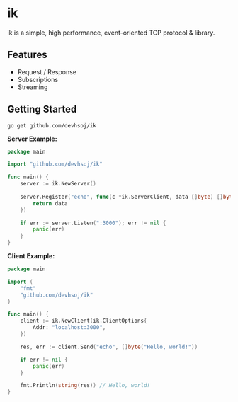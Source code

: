 # ik

ik is a simple, high performance, event-oriented TCP protocol & library.

## Features

* Request / Response
* Subscriptions
* Streaming

## Getting Started

```shell
go get github.com/devhsoj/ik
```

**Server Example:**
```go
package main

import "github.com/devhsoj/ik"

func main() {
    server := ik.NewServer()
    
    server.Register("echo", func(c *ik.ServerClient, data []byte) []byte {
        return data
    })

    if err := server.Listen(":3000"); err != nil {
        panic(err)
    }
}
```

**Client Example:**

```go
package main

import (
    "fmt"
    "github.com/devhsoj/ik"
)

func main() {
    client := ik.NewClient(ik.ClientOptions{
        Addr: "localhost:3000",
    })

    res, err := client.Send("echo", []byte("Hello, world!"))

    if err != nil {
        panic(err)
    }

    fmt.Println(string(res)) // Hello, world!
}
```